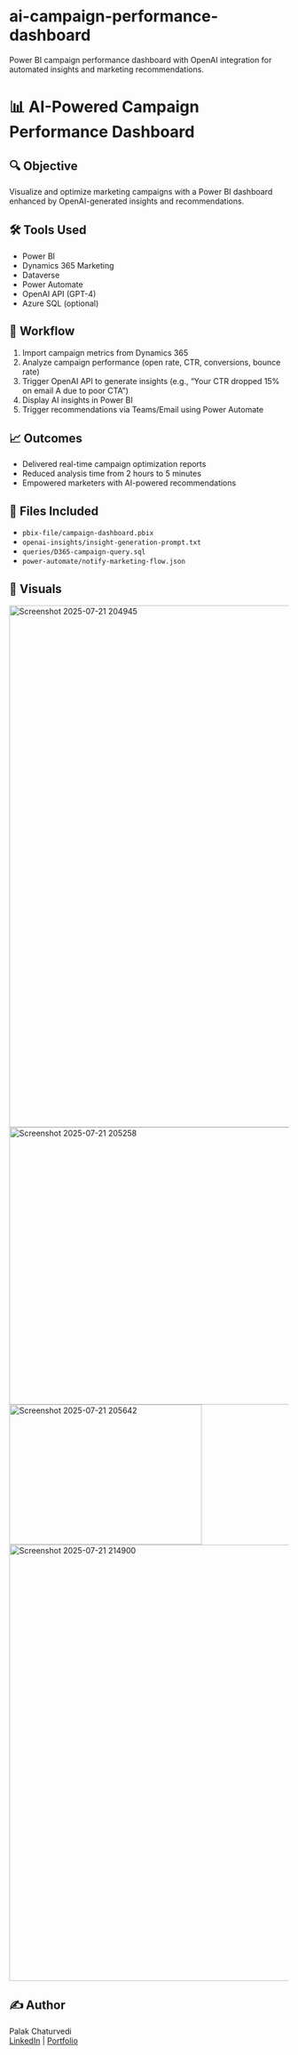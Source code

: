 # ai-campaign-performance-dashboard
Power BI campaign performance dashboard with OpenAI integration for automated insights and marketing recommendations.
# 📊 AI-Powered Campaign Performance Dashboard

## 🔍 Objective  
Visualize and optimize marketing campaigns with a Power BI dashboard enhanced by OpenAI-generated insights and recommendations.

## 🛠 Tools Used  
- Power BI  
- Dynamics 365 Marketing  
- Dataverse  
- Power Automate  
- OpenAI API (GPT-4)  
- Azure SQL (optional)

## 🔄 Workflow  
1. Import campaign metrics from Dynamics 365  
2. Analyze campaign performance (open rate, CTR, conversions, bounce rate)  
3. Trigger OpenAI API to generate insights (e.g., “Your CTR dropped 15% on email A due to poor CTA”)  
4. Display AI insights in Power BI  
5. Trigger recommendations via Teams/Email using Power Automate

## 📈 Outcomes  
- Delivered real-time campaign optimization reports  
- Reduced analysis time from 2 hours to 5 minutes  
- Empowered marketers with AI-powered recommendations

## 🧩 Files Included  
- `pbix-file/campaign-dashboard.pbix`  
- `openai-insights/insight-generation-prompt.txt`  
- `queries/D365-campaign-query.sql`  
- `power-automate/notify-marketing-flow.json`

## 📸 Visuals  
<img width="1531" height="939" alt="Screenshot 2025-07-21 204945" src="https://github.com/user-attachments/assets/fdfb30af-0428-46f7-8e68-f0ee19f73404" />
<img width="1480" height="499" alt="Screenshot 2025-07-21 205258" src="https://github.com/user-attachments/assets/5890d02e-389a-4d5a-a598-7788aa0a430b" />
<img width="347" height="252" alt="Screenshot 2025-07-21 205642" src="https://github.com/user-attachments/assets/8ff9f6ad-a706-41d2-86f2-86f974503189" />
<img width="1083" height="785" alt="Screenshot 2025-07-21 214900" src="https://github.com/user-attachments/assets/3adde25c-9f85-4d2a-b25f-ea39333ce730" />


 ## ✍️ Author
Palak Chaturvedi  
[LinkedIn](https://linkedin.com/in/palak-chaturvedi) | [Portfolio](https://www.notion.so/AI-Powered-Campaign-Performance-Dashboard-237080ad24ae80b9a954d030698bb6ee)


